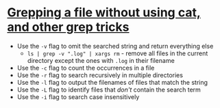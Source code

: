 # [Grepping a file without using cat, and other grep tricks](https://bencane.com/2013/08/19/grepping-a-file-without-using-cat-and-grep-other-tricks/)

* Use the `-v` flag to omit the searched string and return everything else
  * `ls | grep -v ".log" | xargs rm` - remove all files in the current directory except the ones with `.log` in their filename
* Use the `-c` flag to count the occurrences in a file
* Use the `-r` flag to search recursively in multiple directories
* Use the `-l` flag to output the filenames of files that match the string
* Use the `-L` flag to identify files that _don't_ contain the search term
* Use the `-i` flag to search case insensitively
